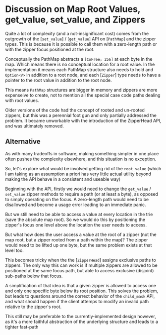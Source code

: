 
# Discussion on Map Root Values, get_value, set_value, and Zippers

Quite a lot of complexity (and a not-insignificant cost) comes from the outgrowth of the [`set_value`] / [`get_value`] API on [`PathMap`] and the zipper types.  This is because it is possible to call them with a zero-length path or with the zipper focus positioned at the root.

Conceptually the PathMap abstracts a `[CoFree; 256]` at each byte in the map.  Which means there is no conceptual location for a root value.  In the implementation it means each PathMap structure also needs to hold and `Option<V>` in addition to a root node, and each [`Zipper`] type needs to have a pointer to the root value in addition to the root node.

This means `PathMap` structures are bigger in memory and zippers are more expenseive to create, not to mention all the special case code paths dealing with root values.

Older versions of the code had the concept of rooted and un-rooted zippers, but this was a perennial foot gun and only partially addressed the problem.  It became unworkable with the introduction of the ZipperHead API, and was ultimately removed.

## Alternative

As with many tradeoffs in software, making something simpler in one place often pushes the complexity elsewhere, and this situation is no exception.

So, let's explore what would be involved getting rid of the `root_value` (which I am taking as an assumption a priori has very little actual utility beyond making the API behave in a consistent and useable way)

Beginning with the API, firstly we would need to change the `get_value` / `set_value` zipper methods to require a path (or at least a byte), as opposed to simply operating on the focus.  A zero-length path would need to be disallowed and become a usage error leading to an immediate panic.

But we still need to be able to access a value at every location in the trie (save the absolute map root).  So we would do this by positioning the zipper's focus one level above the location the user needs to access.

But what how does the user access a value at the root of a zipper (not the map root, but a zipper rooted from a path within the map)?  The zipper would need to be lifted up one byte, but the same problem exists at that level too.

This becomes tricky when the the [`ZipperHead`] assigns exclusive paths to zippers.  The only way this can work is if multiple zippers are allowed to be positioned at the same focus path, but able to access exclusive (disjoint) sub-paths below that focus.

A simplification of that idea is that a given zipper is allowed to access one and only one specific byte below its root position.  This solves the problem, but leads to questions around the correct behavior of the `child_mask` API, and what should happen if the client attemps to modify an invalid path relative to the zipper's root.

This still may be preferable to the currently-implemented design however, as it's a more faithful abstraction of the underlying structure and leads to a tighter fast-path
